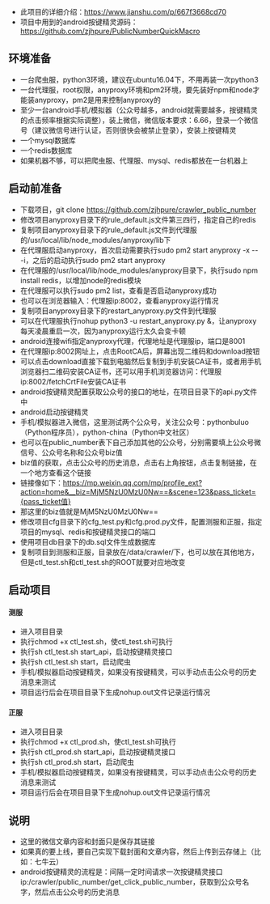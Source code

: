 + 此项目的详细介绍：https://www.jianshu.com/p/667f3668cd70
+ 项目中用到的android按键精灵源码：https://github.com/zjhpure/PublicNumberQuickMacro


## 环境准备
+ 一台爬虫服，python3环境，建议在ubuntu16.04下，不用再装一次python3
+ 一台代理服，root权限，anyproxy环境和pm2环境，要先装好npm和node才能装anyproxy，pm2是用来控制anyproxy的
+ 至少一台android手机/模拟器（公众号越多，android就需要越多，按键精灵的点击频率根据实际调整），装上微信，微信版本要求：6.66，登录一个微信号（建议微信号进行认证，否则很快会被禁止登录），安装上按键精灵
+ 一个mysql数据库
+ 一个redis数据库
+ 如果机器不够，可以把爬虫服、代理服、mysql、redis都放在一台机器上


## 启动前准备
+ 下载项目，git clone https://github.com/zjhpure/crawler_public_number
+ 修改项目anyproxy目录下的rule_default.js文件第三四行，指定自己的redis
+ 复制项目anyproxy目录下的rule_default.js文件到代理服的/usr/local/lib/node_modules/anyproxy/lib下
+ 在代理服启动anyproxy，首次启动需要执行sudo pm2 start anyproxy -x -- -i，之后的启动执行sudo pm2 start anyproxy
+ 在代理服的/usr/local/lib/node_modules/anyproxy目录下，执行sudo npm install redis，以增加node的redis模块
+ 在代理服可以执行sudo pm2 list，查看是否启动anyproxy成功
+ 也可以在浏览器输入：代理服ip:8002，查看anyproxy运行情况
+ 复制项目anyproxy目录下的restart_anyproxy.py文件到代理服
+ 可以在代理服执行nohup python3 -u restart_anyproxy.py &，让anyproxy每天凌晨重启一次，因为anyproxy运行太久会变卡顿
+ android连接wifi指定anyproxy代理，代理地址是代理服ip，端口是8001
+ 在代理服ip:8002网址上，点击RootCA后，屏幕出现二维码和download按钮
+ 可以点击download直接下载到电脑然后复制到手机安装CA证书，或者用手机浏览器扫二维码安装CA证书，还可以用手机浏览器访问：代理服ip:8002/fetchCrtFile安装CA证书
+ android按键精灵配置获取公众号的接口的地址，在项目目录下的api.py文件中
+ android启动按键精灵
+ 手机/模拟器进入微信，这里测试两个公众号，关注公众号：pythonbuluo（Python程序员），python-china（Python中文社区）
+ 也可以在public_number表下自己添加其他的公众号，分别需要填上公众号微信号、公众号名称和公众号biz值
+ biz值的获取，点击公众号的历史消息，点击右上角按钮，点击复制链接，在一个地方查看这个链接
+ 链接像如下：https://mp.weixin.qq.com/mp/profile_ext?action=home&__biz=MjM5NzU0MzU0Nw==&scene=123&pass_ticket={pass_ticket值}
+ 那这里的biz值就是MjM5NzU0MzU0Nw==
+ 修改项目cfg目录下的cfg_test.py和cfg.prod.py文件，配置测服和正服，指定项目的mysql、redis和按键精灵接口的端口
+ 使用项目db目录下的db.sql文件生成数据库
+ 复制项目到测服和正服，目录放在/data/crawler/下，也可以放在其他地方，但是ctl_test.sh和ctl_test.sh的ROOT就要对应地改变


## 启动项目

#### 测服
+ 进入项目目录
+ 执行chmod +x ctl_test.sh，使ctl_test.sh可执行
+ 执行sh ctl_test.sh start_api，启动按键精灵接口
+ 执行sh ctl_test.sh start，启动爬虫
+ 手机/模拟器启动按键精灵，如果没有按键精灵，可以手动点击公众号的历史消息来测试
+ 项目运行后会在项目目录下生成nohup.out文件记录运行情况

#### 正服
+ 进入项目目录
+ 执行chmod +x ctl_prod.sh，使ctl_test.sh可执行
+ 执行sh ctl_prod.sh start_api，启动按键精灵接口
+ 执行sh ctl_prod.sh start，启动爬虫
+ 手机/模拟器启动按键精灵，如果没有按键精灵，可以手动点击公众号的历史消息来测试
+ 项目运行后会在项目目录下生成nohup.out文件记录运行情况

## 说明
+ 这里的微信文章内容和封面只是保存其链接
+ 如果真的要上线，要自己实现下载封面和文章内容，然后上传到云存储上（比如：七牛云）
+ android按键精灵的流程是：间隔一定时间请求一次按键精灵接口ip:/crawler/public_number/get_click_public_number，获取到公众号名字，然后点击公众号的历史消息
